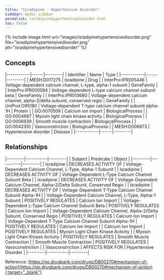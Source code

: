 ```yaml
---
title: "Isradipine - Hypertensive disorder"
sidebar: mydoc_sidebar
permalink: isradipinehypertensivedisorder.html
toc: false 
---
```


{% include image.html url="images/isradipinehypertensivedisorder.png" file="isradipinehypertensivedisorder.png" alt="isradipinehypertensivedisorder" %}

## Concepts

|------------|------|---------|
| Identifier | Name | Type    |
|------------|------|---------|
| MESH:D017275 | Isradipine | Drug |
| InterPro:IPR005446 | Voltage-dependent calcium channel, L-type, alpha-1 subunit | GeneFamily |
| InterPro:IPR000584 | Voltage-dependent L-type calcium channel subunit beta | GeneFamily |
| InterPro:IPR013680 | Voltage-dependent calcium channel, alpha-2/delta subunit, conserved regio | GeneFamily |
| UniProt:O95180 | Voltage-dependent T-type calcium channel subunit alpha-1H | Protein |
| GO:0070509 | Calcium ion import | BiologicalProcess |
| GO:0004687 | Myosin light chain kinase activity | BiologicalProcess |
| GO:0006939 | Smooth muscle contraction | BiologicalProcess |
| GO:0042310 | Vasoconstriction | BiologicalProcess |
| MESH:D006973 | Hypertensive disorder | Disease |
|------------|------|---------|

## Relationships

|---------|-----------|---------|
| Subject | Predicate | Object  |
|---------|-----------|---------|
| Isradipine | DECREASES ACTIVITY OF | Voltage-Dependent Calcium Channel, L-Type, Alpha-1 Subunit |
| Isradipine | DECREASES ACTIVITY OF | Voltage-Dependent L-Type Calcium Channel Subunit Beta |
| Isradipine | DECREASES ACTIVITY OF | Voltage-Dependent Calcium Channel, Alpha-2/Delta Subunit, Conserved Regio |
| Isradipine | DECREASES ACTIVITY OF | Voltage-Dependent T-Type Calcium Channel Subunit Alpha-1H |
| Voltage-Dependent Calcium Channel, L-Type, Alpha-1 Subunit | POSITIVELY REGULATES | Calcium Ion Import |
| Voltage-Dependent L-Type Calcium Channel Subunit Beta | POSITIVELY REGULATES | Calcium Ion Import |
| Voltage-Dependent Calcium Channel, Alpha-2/Delta Subunit, Conserved Regio | POSITIVELY REGULATES | Calcium Ion Import |
| Voltage-Dependent T-Type Calcium Channel Subunit Alpha-1H | POSITIVELY REGULATES | Calcium Ion Import |
| Calcium Ion Import | POSITIVELY REGULATES | Myosin Light Chain Kinase Activity |
| Myosin Light Chain Kinase Activity | POSITIVELY REGULATES | Smooth Muscle Contraction |
| Smooth Muscle Contraction | POSITIVELY REGULATES | Vasoconstriction |
| Vasoconstriction | AFFECTS RISK FOR | Hypertensive Disorder |
|---------|-----------|---------|

Reference: [https://go.drugbank.com/drugs/DB00270#mechanism-of-action](https://go.drugbank.com/drugs/DB00270#mechanism-of-action){:target="_blank"}